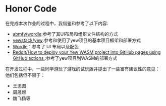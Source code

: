 # Honor Code

在完成本次作业的过程中，我借鉴和参考了以下内容:

- [abmfy/wordle](https://github.com/abmfy/wordle):参考了其UI布局和组织文件结构的方式
- [yewstack/yew](https://github.com/yewstack/yew):参考和使用了yew项目的基本项目框架和部署方式
- [Wordle](https://nyt.com/games/wordle/index.html)：参考了 UI 布局以及配色
- [Reddit/How to deploy your Yew WASM project into GitHub pages using GitHub actions.](https://www.reddit.com/r/learnrust/comments/13w47uq/how_to_deploy_your_yew_wasm_project_into_github/):参考了yew项目到WASM的部署方式

在开发过程中，一些同学游玩了游戏的试玩版并提出了一些富有建议性的意见：
他们包括但不限于：
- 王思图
- 周晟煜
- 魏飞扬等